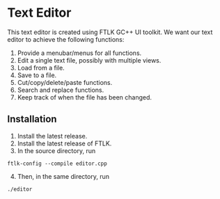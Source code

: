 # Text Editor

This text editor is created using FTLK GC++ UI toolkit. We want our text editor to achieve the following functions:

1. Provide a menubar/menus for all functions.
2. Edit a single text file, possibly with multiple views.
3. Load from a file.
4. Save to a file.
5. Cut/copy/delete/paste functions.
6. Search and replace functions.
7. Keep track of when the file has been changed.


## Installation
1. Install the latest release.
2. Install the latest release of FTLK.
3. In the source directory, run
```
ftlk-config --compile editor.cpp
```
4. Then, in the same directory, run
```
./editor
```